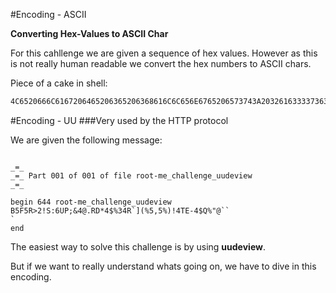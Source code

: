 #Encoding - ASCII


**Converting Hex-Values to ASCII Char**

For this cahllenge we are given a sequence of hex values. However as this is not really human readable we convert the hex numbers to ASCII chars.

Piece of a cake in shell:

```bash
4C6520666C6167206465206365206368616C6C656E6765206573743A203261633337363438316165353436636436383964356239313237356433323465 | xxd -r -p
```

#Encoding - UU
###Very used by the HTTP protocol

We are given the following message:

```

_=_ 
_=_ Part 001 of 001 of file root-me_challenge_uudeview
_=_ 

begin 644 root-me_challenge_uudeview
B5F5R>2!S:6UP;&4@.RD*4$%34R`](%5,5%)!4TE-4$Q%"@``
`
end
```

The easiest way to solve this challenge is by using **uudeview**. 

But if we want to really understand whats going on, we have to dive in this encoding.